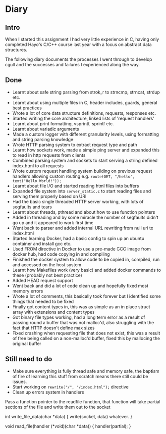# Diary

## Intro
When I started this assignment I had very little experience in C, having only completed Hayo's C/C++ course last year with a focus on abstract data structures.

The following diary documents the processes I went through to develop cgull and the successes and failures I experienced along the way.

## Done
- Learnt about safe string parsing from strok_r to strncmp, strncat, strdup etc.
- Learnt about using multiple files in C, header includes, guards, general best practices
- Wrote a lot of core data structure definitions, requests, responses etc.
- Started writing the core architecture, linked lists of 'request handlers'
- Learnt about print formatting, vsprintf, sprintf etc. 
- Learnt about variadic arguments
- Made a custom logger with different granularity levels, using formatting and string parsing knowledge
- Wrote HTTP parsing system to extract request type and path
- Learnt how sockets work, made a simple ping server and expanded this to read in http requests from clients
- Combined parsing system and sockets to start serving a string defined index.html to all requests
- Wrote custom request handling system building on previous request handlers allowing custom routing e.g. `route(GET, "/hello", text("Hello World!"));`
- Learnt about file I/O and started reading html files into buffers
- Expanded file system into `server_static.c` to start reading files and serving them properly based on URI
- Had the basic single threaded HTTP server working, with lots of segfaults and tears
- Learnt about threads, pthread and about how to use function pointers
- Added in threading and by some miracle the number of segfaults didn't go up and it appeared to work first time
- Went back to parser and added internal URL rewriting from null uri to index.html
- Started learning Docker, had a basic config to spin up an ubuntu container and install gcc etc.
- Used FROM directive in Docker to use a pre-made GCC image from docker hub, had code copying in and compiling
- Finished the docker system to allow code to be copied in, compiled, run and accessed on the host system
- Learnt how Makefiles work (very basic) and added docker commands to these (probably not best practice)
- Added HEAD request support
- Went back and did a lot of code clean up and hopefully fixed most memory errors
- Wrote a lot of comments, this basically took forever but I identified some things that needed to be fixed
- Finally got content types in, this was as simple as an in place struct array with extensions and content types
- Got binary file types working, had a long term error as a result of passing round a buffer that was not malloc'd, also struggling with the fact that HTTP doesn't define max sizes
- Fixed crashing when requesting file that does not exist, this was a result of free being called on a non-malloc'd buffer, fixed this by mallocing the original buffer

## Still need to do
- Make sure everything is fully thread safe and memory safe, the baptism of fire of learning this stuff from scratch means there still could be issues.
- Start working on `rewrite("/", "/index.html");` directive
- Clean up errors system in handlers

Pass a function pointer to the readfile function, that function will take partial sections of the file and write them out to the socket

int write_file_data(char *data) {
    write(socket, data) whatever.
}

void read_file(handler (*void)(char *data)) {
    handler(partial);
}